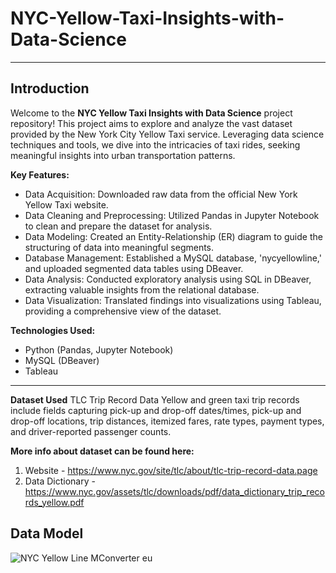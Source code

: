 # NYC-Yellow-Taxi-Insights-with-Data-Science
---
## Introduction

Welcome to the **NYC Yellow Taxi Insights with Data Science** project repository! This project aims to explore and analyze the vast dataset provided by the New York City Yellow Taxi service. Leveraging data science techniques and tools, we dive into the intricacies of taxi rides, seeking meaningful insights into urban transportation patterns.

**Key Features:**
- Data Acquisition: Downloaded raw data from the official New York Yellow Taxi website.
- Data Cleaning and Preprocessing: Utilized Pandas in Jupyter Notebook to clean and prepare the dataset for analysis.
- Data Modeling: Created an Entity-Relationship (ER) diagram to guide the structuring of data into meaningful segments.
- Database Management: Established a MySQL database, 'nycyellowline,' and uploaded segmented data tables using DBeaver.
- Data Analysis: Conducted exploratory analysis using SQL in DBeaver, extracting valuable insights from the relational database.
- Data Visualization: Translated findings into visualizations using Tableau, providing a comprehensive view of the dataset.

**Technologies Used:**
- Python (Pandas, Jupyter Notebook)
- MySQL (DBeaver)
- Tableau
---

**Dataset Used**
TLC Trip Record Data Yellow and green taxi trip records include fields capturing pick-up and drop-off dates/times, pick-up and drop-off locations, trip distances, itemized fares, rate types, payment types, and driver-reported passenger counts.

**More info about dataset can be found here:**
1. Website - https://www.nyc.gov/site/tlc/about/tlc-trip-record-data.page
2. Data Dictionary - https://www.nyc.gov/assets/tlc/downloads/pdf/data_dictionary_trip_records_yellow.pdf

## Data Model
![NYC Yellow Line  MConverter eu](https://github.com/abhivik/NYC-Yellow-Taxi-Insights-with-Data-Science/assets/34742262/06ca99ed-d87a-4cc6-97b7-745497a4abd4)
